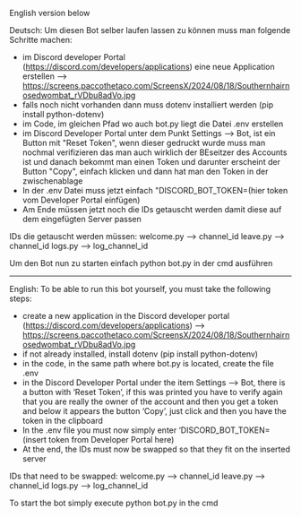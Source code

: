 English version below

Deutsch:
Um diesen Bot selber laufen lassen zu können muss man folgende Schritte machen:
- im Discord developer Portal (https://discord.com/developers/applications) eine neue Application erstellen
--> https://screens.paccothetaco.com/ScreensX/2024/08/18/Southernhairnosedwombat_rVDbu8adVo.jpg
- falls noch nicht vorhanden dann muss dotenv installiert werden (pip install python-dotenv)
- im Code, im gleichen Pfad wo auch bot.py liegt die Datei .env erstellen
- im Discord Developer Portal unter dem Punkt Settings --> Bot, ist ein Button mit "Reset Token", wenn dieser gedruckt wurde muss man nochmal verifizieren das man auch wirklich der BEseitzer des Accounts ist und danach bekommt man einen Token und darunter erscheint der Button "Copy", einfach klicken und dann hat man den Token in der zwischenablage
- In der .env Datei muss jetzt einfach "DISCORD_BOT_TOKEN=(hier token vom Developer Portal einfügen)
- Am Ende müssen jetzt noch die IDs getauscht werden damit diese auf dem eingefügten Server passen


IDs die getauscht werden müssen:
welcome.py --> channel_id
leave.py --> channel_id
logs.py --> log_channel_id

Um den Bot nun zu starten einfach python bot.py in der cmd ausführen

-----------------------
English:
To be able to run this bot yourself, you must take the following steps:
- create a new application in the Discord developer portal (https://discord.com/developers/applications) --> https://screens.paccothetaco.com/ScreensX/2024/08/18/Southernhairnosedwombat_rVDbu8adVo.jpg
- if not already installed, install dotenv (pip install python-dotenv)
- in the code, in the same path where bot.py is located, create the file .env
- in the Discord Developer Portal under the item Settings --> Bot, there is a button with ‘Reset Token’, if this was printed you have to verify again that you are really the owner of the account and then you get a token and below it appears the button ‘Copy’, just click and then you have the token in the clipboard
- In the .env file you must now simply enter ‘DISCORD_BOT_TOKEN=(insert token from Developer Portal here)
- At the end, the IDs must now be swapped so that they fit on the inserted server

IDs that need to be swapped:
welcome.py --> channel_id
leave.py --> channel_id
logs.py --> log_channel_id

To start the bot simply execute python bot.py in the cmd